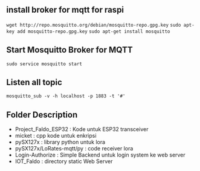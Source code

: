 ## install broker for mqtt for raspi
`wget http://repo.mosquitto.org/debian/mosquitto-repo.gpg.key`
`sudo apt-key add mosquitto-repo.gpg.key`
`sudo apt-get install mosquitto`
## Start Mosquitto Broker for MQTT
`sudo service mosquitto start`

## Listen all topic
`mosquitto_sub -v -h localhost -p 1883 -t '#'`



## Folder Description
- Project_Faldo_ESP32 : Kode untuk ESP32 transceiver
- micket : cpp kode untuk enkripsi
- pySX127x : library python untuk lora
- pySX127x/LoRates-mqtt/py : code receiver lora
- Login-Authorize : Simple Backend untuk login system ke web server
- IOT_Faldo : directory static Web Server
